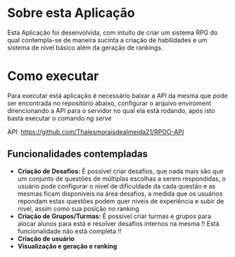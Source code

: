 # Sobre esta Aplicação
Esta Aplicação foi desenvolvida, com intuíto de criar um sistema RPG do qual contempla-se de maneira sucinta a criação de habilidades e um sistema de nivel básico além da geração de rankings.

# Como executar
Para executar está aplicação é necessário baixar a API da mesma que pode ser encontrada no repositório abaixo, configurar o arquivo enviroment direncionando a API para o servidor no qual ela está rodando, após isto basta executar o comando _ng serve_

API: https://github.com/Thalesmoraisdealmeida21/RPOO-API

## Funcionalidades contempladas
* **Criação de Desafios:** É possivel criar desafios, que nada mais são que um conjunto de questões de múltiplas escolhas a serem respondidas, o usuário pode configurar o nivel de dificuldade da cada questão e as mesmas ficam disponiveis na área desafios, a medida que os usuários repondam estas questões podem quer niveis de experiência e subir de nivel, assim como sua posição no ranking
* **Criação de Grupos/Turmas:** É possivel criar turmas e grupos para alocar alunos para está e resolver desafios internos na mesma !! Está funcionalidade não está completa !!
* **Criação de usuário**
* **Visualização e geração e ranking**



